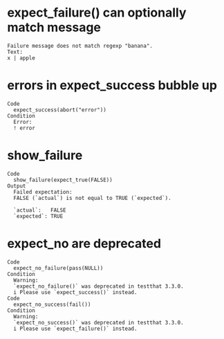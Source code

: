 # expect_failure() can optionally match message

    Failure message does not match regexp "banana".
    Text:
    x | apple

# errors in expect_success bubble up

    Code
      expect_success(abort("error"))
    Condition
      Error:
      ! error

# show_failure

    Code
      show_failure(expect_true(FALSE))
    Output
      Failed expectation:
      FALSE (`actual`) is not equal to TRUE (`expected`).
      
      `actual`:   FALSE
      `expected`: TRUE 

# expect_no are deprecated

    Code
      expect_no_failure(pass(NULL))
    Condition
      Warning:
      `expect_no_failure()` was deprecated in testthat 3.3.0.
      i Please use `expect_success()` instead.
    Code
      expect_no_success(fail())
    Condition
      Warning:
      `expect_no_success()` was deprecated in testthat 3.3.0.
      i Please use `expect_failure()` instead.

